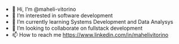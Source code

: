 - 👋 Hi, I’m @maheli-vitorino
- 👀 I’m interested in software development 
- 🌱 I’m currently learning Systems Development and Data Analysys
- 💞️ I’m looking to collaborate on fullstack development
- 📫 How to reach me https://www.linkedin.com/in/mahelivitorino

<!---
maheli-vitorino/maheli-vitorino is a ✨ special ✨ repository because its `README.md` (this file) appears on your GitHub profile.
You can click the Preview link to take a look at your changes.
--->
